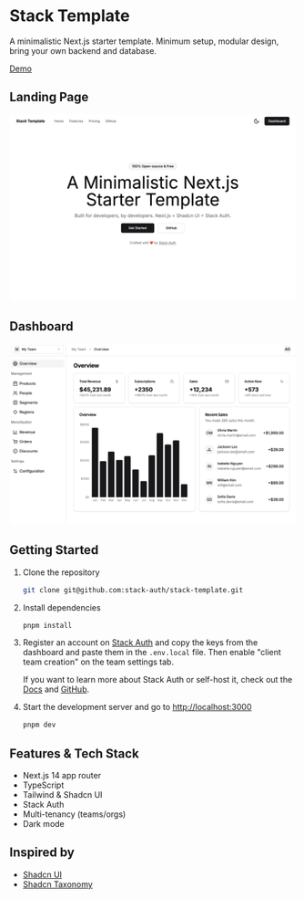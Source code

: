 # Stack Template
A minimalistic Next.js starter template. Minimum setup, modular design, bring your own backend and database.

[Demo](https://stack-template.vercel.app/)

## Landing Page

![Landing Page](./assets/landing-page.png)

## Dashboard

![Dashboard](./assets/dashboard-overview.png)

## Getting Started

1. Clone the repository

    ```bash
    git clone git@github.com:stack-auth/stack-template.git
    ```

2. Install dependencies

    ```bash
    pnpm install
    ```

3. Register an account on [Stack Auth](https://stack-auth.com) and copy the keys from the dashboard and paste them in the `.env.local` file. Then enable "client team creation" on the team settings tab. 

    If you want to learn more about Stack Auth or self-host it, check out the [Docs](https://docs.stack-auth.com) and [GitHub](https://github.com/stack-auth/stack).

4. Start the development server and go to [http://localhost:3000](http://localhost:3000)

    ```bash
    pnpm dev 
    ```


## Features & Tech Stack

- Next.js 14 app router
- TypeScript
- Tailwind & Shadcn UI
- Stack Auth
- Multi-tenancy (teams/orgs)
- Dark mode

## Inspired by

- [Shadcn UI](https://github.com/shadcn-ui/ui)
- [Shadcn Taxonomy](https://github.com/shadcn-ui/taxonomy)
